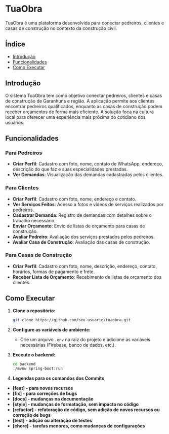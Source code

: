 # TuaObra

TuaObra é uma plataforma desenvolvida para conectar pedreiros, clientes e casas de construção no contexto da construção civil. 
## Índice

- [Introdução](#introdução)
- [Funcionalidades](#funcionalidades)
- [Como Executar](#como-executar)

## Introdução

O sistema TuaObra tem como objetivo conectar pedreiros, clientes e casas de construção de Garanhuns e região. A aplicação permite aos clientes encontrar pedreiros qualificados, enquanto as casas de construção podem receber orçamentos de forma mais eficiente. A solução foca na cultura local para oferecer uma experiência mais próxima do cotidiano dos usuários.

## Funcionalidades

### Para Pedreiros
- **Criar Perfil**: Cadastro com foto, nome, contato de WhatsApp, endereço, descrição do que faz e suas especialidades prestadas.
- **Ver Demandas**: Visualização das demandas cadastradas pelos clientes.

### Para Clientes
- **Criar Perfil**: Cadastro com foto, nome, endereço e contato.
- **Ver Serviços Feitos**: Acesso a fotos e vídeos de serviços realizados por pedreiros.
- **Cadastrar Demanda**: Registro de demandas com detalhes sobre o trabalho necessário.
- **Enviar Orçamento**: Envio de listas de orçamento para casas de construção.
- **Avaliar Pedreiro**: Avaliação dos serviços prestados pelos pedreiros.
- **Avaliar Casa de Construção**: Avaliação das casas de construção.

### Para Casas de Construção
- **Criar Perfil**: Cadastro com foto, nome, descrição, endereço, contato, horários, formas de pagamento e frete.
- **Receber Lista de Orçamento**: Recebimento de listas de orçamento dos clientes.
## Como Executar

1. **Clone o repositório:**
    ```bash
    git clone https://github.com/seu-usuario/tuaobra.git
    ```

2. **Configure as variáveis de ambiente:**
    - Crie um arquivo `.env` na raiz do projeto e adicione as variáveis necessárias (Firebase, banco de dados, etc.).

3. **Execute o backend:**
    ```bash
    cd backend
    ./mvnw spring-boot:run
    ```

4. **Legendas para os comandos dos Commits**
- **[feat] - para novos recursos**
- **[fix] - para correções de bugs**
- **[docs] - mudanças na documentação**
- **[style] - mudanças de formatação, sem impacto no código**
- **[refactor] - refatoração de código, sem adição de novos recursos ou correção de bugs**
- **[test] - adição ou alteração de testes**
- **[chore] - tarefas menores, como mudanças de configurações**
